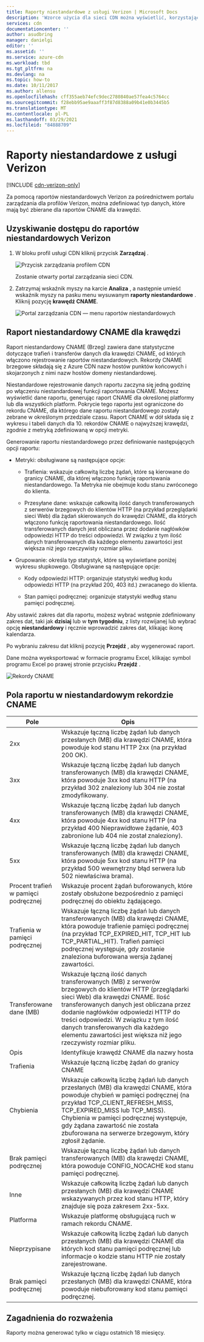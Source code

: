 ```yaml
---
title: Raporty niestandardowe z usługi Verizon | Microsoft Docs
description: 'Wzorce użycia dla sieci CDN można wyświetlić, korzystając z następujących raportów: przepustowości, transferów danych, trafień, stanu pamięci podręcznej, współczynnika trafień pamięci podręcznej, przesłanych danych IPV4/IPV6.'
services: cdn
documentationcenter: ''
author: asudbring
manager: danielgi
editor: ''
ms.assetid: ''
ms.service: azure-cdn
ms.workload: tbd
ms.tgt_pltfrm: na
ms.devlang: na
ms.topic: how-to
ms.date: 10/11/2017
ms.author: allensu
ms.openlocfilehash: cff355aeb74efc9dec2780840ae57fea4c5764cc
ms.sourcegitcommit: f28ebb95ae9aaaff3f87d8388a09b41e0b3445b5
ms.translationtype: MT
ms.contentlocale: pl-PL
ms.lasthandoff: 03/29/2021
ms.locfileid: "84888709"
---
```

# <a name="custom-reports-from-verizon"></a>Raporty niestandardowe z usługi Verizon

[!INCLUDE [cdn-verizon-only](../../includes/cdn-verizon-only.md)]

Za pomocą raportów niestandardowych Verizon za pośrednictwem portalu zarządzania dla profilów Verizon, można zdefiniować typ danych, które mają być zbierane dla raportów CNAME dla krawędzi.


## <a name="accessing-verizon-custom-reports"></a>Uzyskiwanie dostępu do raportów niestandardowych Verizon
1. W bloku profil usługi CDN kliknij przycisk **Zarządzaj** .
   
    ![Przycisk zarządzania profilem CDN](./media/cdn-reports/cdn-manage-btn.png)
   
    Zostanie otwarty portal zarządzania sieci CDN.
2. Zatrzymaj wskaźnik myszy na karcie **Analiza** , a następnie umieść wskaźnik myszy na pasku menu wysuwanym **raporty niestandardowe** . Kliknij pozycję **krawędź CNAME**.
   
    ![Portal zarządzania CDN — menu raportów niestandardowych](./media/cdn-reports/cdn-custom-reports.png)

## <a name="edge-cnames-custom-report"></a>Raport niestandardowy CNAME dla krawędzi
Raport niestandardowy CNAME (Brzeg) zawiera dane statystyczne dotyczące trafień i transferów danych dla krawędzi CNAME, od których włączono rejestrowanie raportów niestandardowych. Rekordy CNAME brzegowe składają się z Azure CDN nazw hostów punktów końcowych i skojarzonych z nimi nazw hostów domeny niestandardowej. 

Niestandardowe rejestrowanie danych raportu zaczyna się jedną godzinę po włączeniu niestandardowej funkcji raportowania CNAME. Możesz wyświetlić dane raportu, generując raport CNAME dla określonej platformy lub dla wszystkich platform. Pokrycie tego raportu jest ograniczone do rekordu CNAME, dla którego dane raportu niestandardowego zostały zebrane w określonym przedziale czasu. Raport CNAME w dół składa się z wykresu i tabeli danych dla 10. rekordów CNAME o najwyższej krawędzi, zgodnie z metryką zdefiniowaną w opcji metryki. 

Generowanie raportu niestandardowego przez definiowanie następujących opcji raportu:

- Metryki: obsługiwane są następujące opcje:

   - Trafienia: wskazuje całkowitą liczbę żądań, które są kierowane do granicy CNAME, dla której włączono funkcję raportowania niestandardowego. Ta Metryka nie obejmuje kodu stanu zwróconego do klienta.

   - Przesyłane dane: wskazuje całkowitą ilość danych transferowanych z serwerów brzegowych do klientów HTTP (na przykład przeglądarki sieci Web) dla żądań skierowanych do krawędzi CNAME, dla których włączono funkcję raportowania niestandardowego. Ilość transferowanych danych jest obliczana przez dodanie nagłówków odpowiedzi HTTP do treści odpowiedzi. W związku z tym ilość danych transferowanych dla każdego elementu zawartości jest większa niż jego rzeczywisty rozmiar pliku.

- Grupowanie: określa typ statystyk, które są wyświetlane poniżej wykresu słupkowego. Obsługiwane są następujące opcje:

   - Kody odpowiedzi HTTP: organizuje statystyki według kodu odpowiedzi HTTP (na przykład 200, 403 itd.) zwracanego do klienta. 

   - Stan pamięci podręcznej: organizuje statystyki według stanu pamięci podręcznej.


Aby ustawić zakres dat dla raportu, możesz wybrać wstępnie zdefiniowany zakres dat, taki jak **dzisiaj** lub w **tym tygodniu**, z listy rozwijanej lub wybrać opcję **niestandardowy** i ręcznie wprowadzić zakres dat, klikając ikonę kalendarza. 

Po wybraniu zakresu dat kliknij pozycję **Przejdź** , aby wygenerować raport.

Dane można wyeksportować w formacie programu Excel, klikając symbol programu Excel po prawej stronie przycisku **Przejdź** .

![Rekordy CNAME](./media/cdn-reports/cdn-cnames-report.png)

## <a name="edge-cnames-custom-report-fields"></a>Pola raportu w niestandardowym rekordzie CNAME

| Pole                     | Opis   |
|---------------------------|---------------|
| 2xx                       | Wskazuje łączną liczbę żądań lub danych przesłanych (MB) dla krawędzi CNAME, która powoduje kod stanu HTTP 2xx (na przykład 200 OK). |
| 3xx                       | Wskazuje łączną liczbę żądań lub danych transferowanych (MB) dla krawędzi CNAME, która powoduje 3xx kod stanu HTTP (na przykład 302 znaleziony lub 304 nie został zmodyfikowany. |
| 4xx                       | Wskazuje łączną liczbę żądań lub danych transferowanych (MB) dla krawędzi CNAME, która powoduje 4xx kod stanu HTTP (na przykład 400 Nieprawidłowe żądanie, 403 zabronione lub 404 nie został znaleziony). |
| 5xx                       | Wskazuje łączną liczbę żądań lub danych transferowanych (MB) dla krawędzi CNAME, która powoduje 5xx kod stanu HTTP (na przykład 500 wewnętrzny błąd serwera lub 502 niewłaściwa brama). |
| Procent trafień w pamięci podręcznej               | Wskazuje procent żądań buforowanych, które zostały obsłużone bezpośrednio z pamięci podręcznej do obiektu żądającego. |
| Trafienia w pamięci podręcznej                | Wskazuje łączną liczbę żądań lub danych transferowanych (MB) dla krawędzi CNAME, która powoduje trafienie pamięci podręcznej (na przykład TCP_EXPIRED_HIT, TCP_HIT lub TCP_PARTIAL_HIT). Trafień pamięci podręcznej występuje, gdy zostanie znaleziona buforowana wersja żądanej zawartości. |
| Transferowane dane (MB)     | Wskazuje łączną ilość danych transferowanych (MB) z serwerów brzegowych do klientów HTTP (przeglądarki sieci Web) dla krawędzi CNAME. Ilość transferowanych danych jest obliczana przez dodanie nagłówków odpowiedzi HTTP do treści odpowiedzi. W związku z tym ilość danych transferowanych dla każdego elementu zawartości jest większa niż jego rzeczywisty rozmiar pliku. |
| Opis               | Identyfikuje krawędź CNAME dla nazwy hosta |
| Trafienia                      | Wskazuje łączną liczbę żądań do granicy CNAME |
| Chybienia                    | Wskazuje całkowitą liczbę żądań lub danych przesłanych (MB) dla krawędzi CNAME, która powoduje chybień w pamięci podręcznej (na przykład TCP_CLIENT_REFRESH_MISS, TCP_EXPIRED_MISS lub TCP_MISS). Chybienia w pamięci podręcznej występuje, gdy żądana zawartość nie została zbuforowana na serwerze brzegowym, który zgłosił żądanie. | 
| Brak pamięci podręcznej                  | Wskazuje łączną liczbę żądań lub danych transferowanych (MB) dla krawędzi CNAME, która powoduje CONFIG_NOCACHE kod stanu pamięci podręcznej.  |
| Inne                     | Wskazuje całkowitą liczbę żądań lub danych przesłanych (MB) dla krawędzi CNAME wskazywanych przez kod stanu HTTP, który znajduje się poza zakresem 2xx-5xx. |
| Platforma                  | Wskazuje platformę obsługującą ruch w ramach rekordu CNAME. |
| Nieprzypisane               | Wskazuje całkowitą liczbę żądań lub danych przesłanych (MB) dla krawędzi CNAME dla których kod stanu pamięci podręcznej lub informacje o kodzie stanu HTTP nie zostały zarejestrowane.  |
| Brak pamięci podręcznej               | Wskazuje łączną liczbę żądań lub danych przesłanych (MB) dla krawędzi CNAME, która powoduje niebuforowany kod stanu pamięci podręcznej.  |


## <a name="considerations"></a>Zagadnienia do rozważenia
Raporty można generować tylko w ciągu ostatnich 18 miesięcy.

